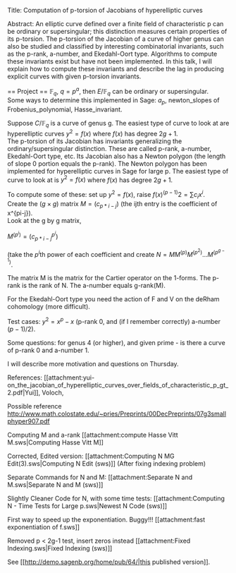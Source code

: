 Title: Computation of p-torsion of Jacobians of hyperelliptic curves

Abstract: An elliptic curve defined over a finite field of characteristic p can be ordinary or supersingular; this distinction measures certain properties of its p-torsion.  The p-torsion of the Jacobian of a curve of higher genus can also be studied and classified by interesting combinatorial invariants, such as the p-rank, a-number, and Ekedahl-Oort type.  Algorithms to compute these invariants exist but have not been implemented.  In this talk, I will explain how to compute these invariants and describe the lag in producing explicit curves with given p-torsion invariants.


== Project ==
$\mathbb{F}_q$, $q = p^a$, then $E/\mathbb{F}_q$ can be ordinary or supersingular.  
Some ways to determine this implemented in Sage: $a_p$, newton_slopes of Frobenius_polynomial, Hasse_invariant.

Suppose $C/\mathbb{F}_q$ is a curve of genus g.  The easiest type of curve to look at are hyperelliptic curves 
$y^2=f(x)$ where $f(x)$ has degree $2g+1$.  
The p-torsion of its Jacobian has invariants generalizing the ordinary/supersingular distinction.  These are called p-rank, a-number, Ekedahl-Oort type, etc.  Its Jacobian also has a Newton polygon (the length of slope 0 portion equals the p-rank).  The Newton polygon has been implemented for hyperelliptic curves in Sage for large p.  The easiest type of curve to look at is $y^2 = f(x)$ where $f(x)$ has degree $2g+1$. 

To compute some of these: 
set up $y^2 = f(x)$, raise $f(x)^{(p-1)}{2} = \sum c_i x^i$.  
Create the $(g\times g)$ matrix $M = (c_{p*i-j})$ (the ijth entry is the coefficient of x^{pi-j}).  
Look at the g by g matrix, 

$M^{(p^i)} = (c_{p*i-j}^{p^i})$ 

(take the $p^i$th power of each coefficient and create $N = M M^{(p)} M^{(p^2)} ... M^{(p^{g-1})}$.

The matrix M is the matrix for the Cartier operator on the 1-forms.
The p-rank is the rank of N.
The a-number equals g-rank(M).

For the Ekedahl-Oort type you need the action of F and V on the deRham cohomology (more difficult).

Test cases: $y^2=x^p-x$ (p-rank 0, and (if I remember correctly) a-number $(p-1)/2$).

Some questions: for genus 4 (or higher), and given prime - is there a curve of p-rank 0 and a-number 1.

I will describe more motivation and questions on Thursday.

References: [[attachment:yui-on_the_jacobian_of_hyperelliptic_curves_over_fields_of_characteristic_p_gt_2.pdf|Yui]], Voloch, 

Possible reference http://www.math.colostate.edu/~pries/Preprints/00DecPreprints/07g3smallphyper907.pdf



Computing M and a-rank [[attachment:compute Hasse Vitt M.sws|Computing Hasse Vitt M]]



Corrected, Edited version: [[attachment:Computing N MG Edit(3).sws|Computing N Edit (sws)]] (After fixing indexing problem)

Separate Commands for N and M: [[attachment:Separate N and M.sws|Separate N and M (sws)]]

Slightly Cleaner Code for N, with some time tests: [[attachment:Computing N - Time Tests for Large p.sws|Newest N Code (sws)]]

First way to speed up the exponentiation. Buggy!!! [[attachment:fast exponentiation of f.sws]]

Removed p < 2g-1 test, insert zeros instead [[attachment:Fixed Indexing.sws|Fixed Indexing (sws)]]

See [[http://demo.sagenb.org/home/pub/64/|this published version]].
